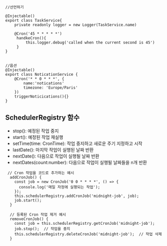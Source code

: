 ```node
//선언하기

@Injectable()
export class TaskService{
	private readonly logger = new Logger(TaskService.name)

	@Cron('45 * * * * *')
	 handkeCron(){
		 this.logger.debug('called when the current second is 45')
	 }
}


//옵션
@Injectable()
export class NoticationService {
	@Cron('* * 0 * * *', {
		name:'notications'
		timezone: 'Europe/Paris'
	})
	triggerNoticications(){}
}
```

## SchedulerRegistry 함수
- stop(): 예정된 작업 중지
- start(): 예정된 작업 재실행
- setTime(time: CronTime): 작업 중지하고 새로운 주기 지정하고 시작
- lastDate(): 마지막 작업이 실행된 날짜 반환
- nextDate(): 다음으로 작업이 실행될 날짜 반환
- nextDates(count:number): 다음으로 작업이 실행될 날짜들을 n개 반환
```node
 // Cron 작업을 코드로 추가하는 예시
  addCronJob() {
    const job = new CronJob('0 0 * * * *', () => {
      console.log('매일 자정에 실행되는 작업');
    });
    this.schedulerRegistry.addCronJob('midnight-job', job);
    job.start();
  }

  // 등록된 Cron 작업 제거 예시
  removeCronJob() {
    const job = this.schedulerRegistry.getCronJob('midnight-job');
    job.stop();  // 작업을 중지
    this.schedulerRegistry.deleteCronJob('midnight-job');  // 작업 삭제
  }
```
